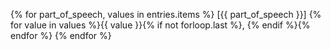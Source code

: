 {% for part_of_speech, values in entries.items %}
[{{ part_of_speech }}] {% for value in values %}{{ value }}{% if not forloop.last %}, {% endif %}{% endfor %}
{% endfor %}
